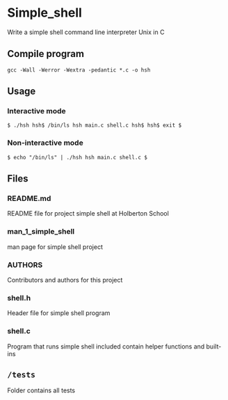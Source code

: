 # Simple_shell

Write a simple shell command line interpreter Unix in C

## Compile program

`gcc -Wall -Werror -Wextra -pedantic *.c -o hsh`

## Usage

### Interactive mode
`$ ./hsh
hsh$ /bin/ls
hsh main.c shell.c
hsh$
hsh$ exit
$ `

### Non-interactive mode
`$ echo "/bin/ls" | ./hsh
hsh main.c shell.c
$`

## Files

### README.md
README file for project simple shell at Holberton School

### man_1_simple_shell
man page for simple shell project

### AUTHORS
Contributors and authors for this project

### shell.h
Header file for simple shell program

### shell.c
Program that runs simple shell included contain helper functions and built-ins

## `/tests`
Folder contains all tests

